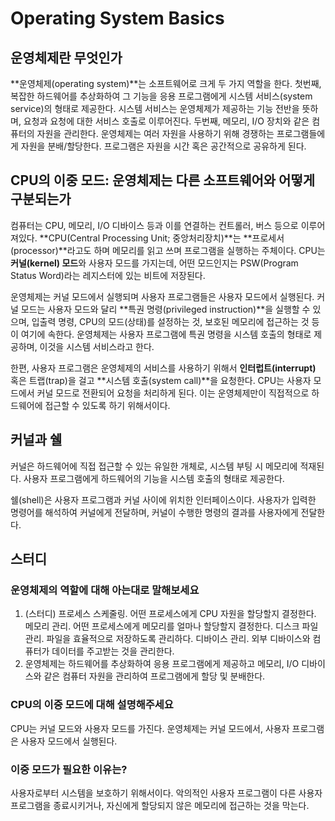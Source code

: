 # Operating System Basics

## 운영체제란 무엇인가

**운영체제(operating system)**는 소프트웨어로 크게 두 가지 역할을 한다. 첫번째, 복잡한 하드웨어를 추상화하여 그 기능을 응용 프로그램에게 시스템 서비스(system service)의 형태로 제공한다. 시스템 서비스는 운영체제가 제공하는 기능 전반을 뜻하며, 요청과 요청에 대한 서비스 호출로 이루어진다. 두번째, 메모리, I/O 장치와 같은 컴퓨터의 자원을 관리한다. 운영체제는 여러 자원을 사용하기 위해 경쟁하는 프로그램들에게 자원을 분배/할당한다. 프로그램은 자원을 시간 혹은 공간적으로 공유하게 된다.



## CPU의 이중 모드: 운영체제는 다른 소프트웨어와 어떻게 구분되는가

컴퓨터는 CPU, 메모리, I/O 디바이스 등과 이를 연결하는 컨트롤러, 버스 등으로 이루어져있다. **CPU(Central Processing Unit; 중앙처리장치)**는 **프로세서(processor)**라고도 하며 메모리를 읽고 쓰며 프로그램을 실행하는 주체이다. CPU는 **커널(kernel) 모드**와 사용자 모드를 가지는데, 어떤 모드인지는 PSW(Program Status Word)라는 레지스터에 있는 비트에 저장된다. 

운영체제는 커널 모드에서 실행되며 사용자 프로그램들은 사용자 모드에서 실행된다. 커널 모드는 사용자 모드와 달리 **특권 명령(privileged instruction)**을 실행할 수 있으며, 입출력 명령, CPU의 모드(상태)를 설정하는 것, 보호된 메모리에 접근하는 것 등이 여기에 속한다. 운영체제는 사용자 프로그램에 특권 명령을 시스템 호출의 형태로 제공하며, 이것을 시스템 서비스라고 한다.

한편, 사용자 프로그램은 운영체제의 서비스를 사용하기 위해서 **인터럽트(interrupt)** 혹은 트랩(trap)을 걸고 **시스템 호출(system call)**을 요청한다. CPU는 사용자 모드에서 커널 모드로 전환되어 요청을 처리하게 된다. 이는 운영체제만이 직접적으로 하드웨어에 접근할 수 있도록 하기 위해서이다.



## 커널과 쉘

커널은 하드웨어에 직접 접근할 수 있는 유일한 개체로, 시스템 부팅 시 메모리에 적재된다. 사용자 프로그램에게 하드웨어의 기능을 시스템 호출의 형태로 제공한다.

쉘(shell)은 사용자 프로그램과 커널 사이에 위치한 인터페이스이다. 사용자가 입력한 명령어를 해석하여 커널에게 전달하며, 커널이 수행한 명령의 결과를 사용자에게 전달한다.



## 스터디

### 운영체제의 역할에 대해 아는대로 말해보세요

1. (스터디) 프로세스 스케줄링. 어떤 프로세스에게 CPU 자원을 할당할지 결정한다. 메모리 관리. 어떤 프로세스에게 메모리를 얼마나 할당할지 결정한다. 디스크 파일 관리. 파일을 효율적으로 저장하도록 관리하다. 디바이스 관리. 외부 디바이스와 컴퓨터가 데이터를 주고받는 것을 관리한다.
2. 운영체제는 하드웨어를 추상화하여 응용 프로그램에게 제공하고 메모리, I/O 디바이스와 같은 컴퓨터 자원을 관리하여 프로그램에게 할당 및 분배한다.

### CPU의 이중 모드에 대해 설명해주세요

CPU는 커널 모드와 사용자 모드를 가진다. 운영체제는 커널 모드에서, 사용자 프로그램은 사용자 모드에서 실행된다.

### 이중 모드가 필요한 이유는?

사용자로부터 시스템을 보호하기 위해서이다. 악의적인 사용자 프로그램이 다른 사용자 프로그램을 종료시키거나, 자신에게 할당되지 않은 메모리에 접근하는 것을 막는다.